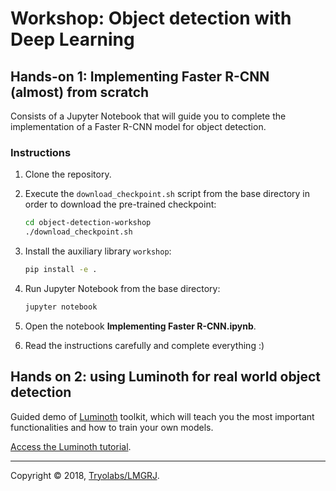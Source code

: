 # Workshop: Object detection with Deep Learning

## Hands-on 1: Implementing Faster R-CNN (almost) from scratch

Consists of a Jupyter Notebook that will guide you to complete the implementation of a
Faster R-CNN model for object detection.

### Instructions

1. Clone the repository.
2. Execute the `download_checkpoint.sh` script from the base directory in order to
   download the pre-trained checkpoint:

    ```bash
    cd object-detection-workshop
    ./download_checkpoint.sh
    ```

3. Install the auxiliary library `workshop`:

    ```bash
    pip install -e .
    ```

4. Run Jupyter Notebook from the base directory:

    ```bash
    jupyter notebook
    ```

5. Open the notebook **Implementing Faster R-CNN.ipynb**.

6. Read the instructions carefully and complete everything :)

## Hands on 2: using Luminoth for real world object detection

Guided demo of [Luminoth](http://luminoth.ai/) toolkit, which will teach you the most
important functionalities and how to train your own models.

[Access the Luminoth tutorial](https://luminoth.readthedocs.io/en/latest/tutorial/index.html).

---

Copyright © 2018, [Tryolabs/LMGRJ](https://tryolabs.com/).
